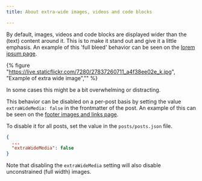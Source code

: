 ```yaml
---
title: About extra-wide images, videos and code blocks

---
```


By default, images, videos and code blocks are displayed wider than the (text) content around it.  This is to make it stand out and give it a little emphasis. An example of this 'full bleed' behavior can be seen on the [lorem ipsum page](/posts/customary-lorem-ipsum.md).  


{% figure "https://live.staticflickr.com/7280/27837260711_a4f38ee02e_k.jpg", "Example of extra wide image","" %}


In some cases this might be a bit overwhelming or distracting.  

This behavior can be disabled on a per-post basis by setting the value `extraWideMedia: false` in the frontmatter of the post. An example of this can be seen on the [footer images and links page](/posts/2022-01-05-set-footer-links.md).  



To disable it for all posts, set the value in the `posts/posts.json` file. 

```json
{
  ...
  "extraWideMedia": false
}

```


Note that disabling the `extraWideMedia` setting will also disable unconstrained (full width) images.  
